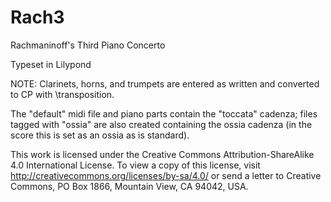 # Rach3
Rachmaninoff's Third Piano Concerto

Typeset in Lilypond

NOTE: Clarinets, horns, and trumpets are entered as written and converted to CP with \transposition.

The "default" midi file and piano parts contain the "toccata" cadenza; files tagged with "ossia" are also
created containing the ossia cadenza (in the score this is set as an ossia as is standard).

This work is licensed under the Creative Commons Attribution-ShareAlike 4.0 International License. 
To view a copy of this license, visit http://creativecommons.org/licenses/by-sa/4.0/ or send a letter to 
Creative Commons, PO Box 1866, Mountain View, CA 94042, USA.
